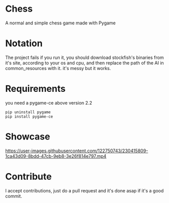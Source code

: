 # Chess
A normal and simple chess game made with Pygame

# Notation

The project fails if you run it, you should download stockfish's binaries from it's site, according to your os and cpu,
and then replace the path of the AI in common_resources with it.
it's messy but it works.

# Requirements

you need a pygame-ce above version 2.2

```commandline
pip uninstall pygame
pip install pygame-ce
```

# Showcase
https://user-images.githubusercontent.com/122750743/230415809-1ca43d09-8bdd-47cb-9eb8-3e26f814e797.mp4

# Contribute

I accept contributions, just do a pull request and it's done asap if it's a good commit.


